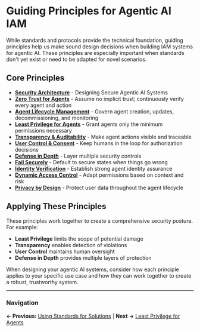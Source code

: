 # Guiding Principles for Agentic AI IAM

While standards and protocols provide the technical foundation, guiding principles help us make sound design decisions when building IAM systems for agentic AI. These principles are especially important when standards don't yet exist or need to be adapted for novel scenarios.

## Core Principles

*   [**Security Architecture**](./security-architecture.md) - Designing Secure Agentic AI Systems
*   [**Zero Trust for Agents**](./zero-trust.md) - Assume no implicit trust; continuously verify every agent and action
*   [**Agent Lifecycle Management**](./lifecycle.md) - Govern agent creation, updates, decommissioning, and monitoring
*   [**Least Privilege for Agents**](./least-privilege-for-agents.md) - Grant agents only the minimum permissions necessary
*   [**Transparency & Auditability**](./transparency-auditability.md) - Make agent actions visible and traceable
*   [**User Control & Consent**](./user-control-consent.md) - Keep humans in the loop for authorization decisions
*   [**Defense in Depth**](./defense-in-depth.md) - Layer multiple security controls
*   [**Fail Securely**](./fail-securely.md) - Default to secure states when things go wrong
*   [**Identity Verification**](./identity-verification.md) - Establish strong agent identity assurance
*   [**Dynamic Access Control**](./dynamic-access-control.md) - Adapt permissions based on context and risk
*   [**Privacy by Design**](./privacy-by-design.md) - Protect user data throughout the agent lifecycle

## Applying These Principles

These principles work together to create a comprehensive security posture. For example:
- **Least Privilege** limits the scope of potential damage
- **Transparency** enables detection of violations
- **User Control** maintains human oversight
- **Defense in Depth** provides multiple layers of protection

When designing your agentic AI systems, consider how each principle applies to your specific use case and how they can work together to create a robust, trustworthy system.

---

### Navigation

**← Previous:** [Using Standards for Solutions](../standards-in-action/) | **Next →** [Least Privilege for Agents](./least-privilege-for-agents.md)